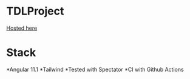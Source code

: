 # TDLProject

[Hosted here](https://tdl-chandlerbaskins.netlify.app/search)


# Stack

*Angular 11.1
*Tailwind
*Tested with Spectator
*CI with Github Actions
